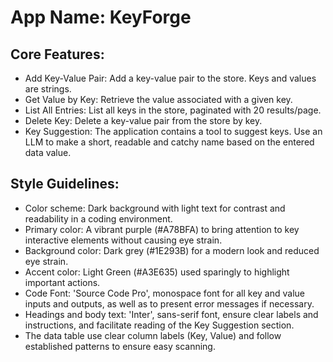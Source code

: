 # **App Name**: KeyForge

## Core Features:

- Add Key-Value Pair: Add a key-value pair to the store. Keys and values are strings.
- Get Value by Key: Retrieve the value associated with a given key.
- List All Entries: List all keys in the store, paginated with 20 results/page.
- Delete Key: Delete a key-value pair from the store by key.
- Key Suggestion: The application contains a tool to suggest keys. Use an LLM to make a short, readable and catchy name based on the entered data value.

## Style Guidelines:

- Color scheme: Dark background with light text for contrast and readability in a coding environment.
- Primary color: A vibrant purple (#A78BFA) to bring attention to key interactive elements without causing eye strain.
- Background color: Dark grey (#1E293B) for a modern look and reduced eye strain.
- Accent color: Light Green (#A3E635) used sparingly to highlight important actions.
- Code Font: 'Source Code Pro', monospace font for all key and value inputs and outputs, as well as to present error messages if necessary.
- Headings and body text: 'Inter', sans-serif font, ensure clear labels and instructions, and facilitate reading of the Key Suggestion section.
- The data table use clear column labels (Key, Value) and follow established patterns to ensure easy scanning.
